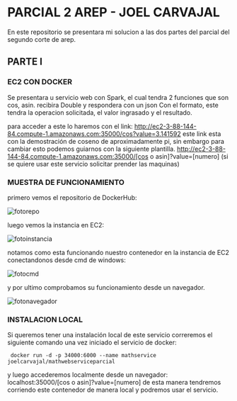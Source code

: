 ﻿# PARCIAL 2 AREP - JOEL CARVAJAL

En este repositorio se presentara mi solucion a las dos partes del parcial del segundo corte de arep.

## PARTE I
### EC2 CON DOCKER
Se presentara u servicio web con Spark, el cual tendra 2 funciones que son cos, asin. recibira Double y respondera con un json Con el formato, este tendra la operacion solicitada, el valor ingrasado y el resultado.

para acceder a este lo haremos con el link: 
http://ec2-3-88-144-84.compute-1.amazonaws.com:35000/cos?value=3.141592
este link esta con la demostración de coseno de aproximadamente pi, sin embargo para cambiar esto podemos guiarnos con la siguiente plantilla.
http://ec2-3-88-144-84.compute-1.amazonaws.com:35000/[cos o asin]?value=[numero]
(si se quiere usar este servicio solicitar prender las maquinas)
### MUESTRA DE FUNCIONAMIENTO
primero vemos el repositorio de DockerHub:

 ![fotorepo](/img/fotorepo)
 
 luego vemos la instancia en EC2:
 
 ![fotoinstancia](/img/fotoinstancia)
 
notamos como esta funcionando nuestro contenedor en la instancia de EC2 conectandonos desde cmd de windows:

 ![fotocmd](/img/fotocmd)
 
y por ultimo comprobamos su funcionamiento desde un navegador.

 ![fotonavegador](/img/fotonavegador)
 
### INSTALACION LOCAL
Si queremos tener una instalación local de este servicio correremos el siguiente comando una vez iniciado el servicio de docker:

     docker run -d -p 34000:6000 --name mathservice joelcarvajal/mathwebserviceparcial
y luego accederemos localmente desde un navegador:
			localhost:35000/[cos o asin]?value=[numero]
de esta manera tendremos corriendo este contenedor de manera local y podremos usar el servicio.
